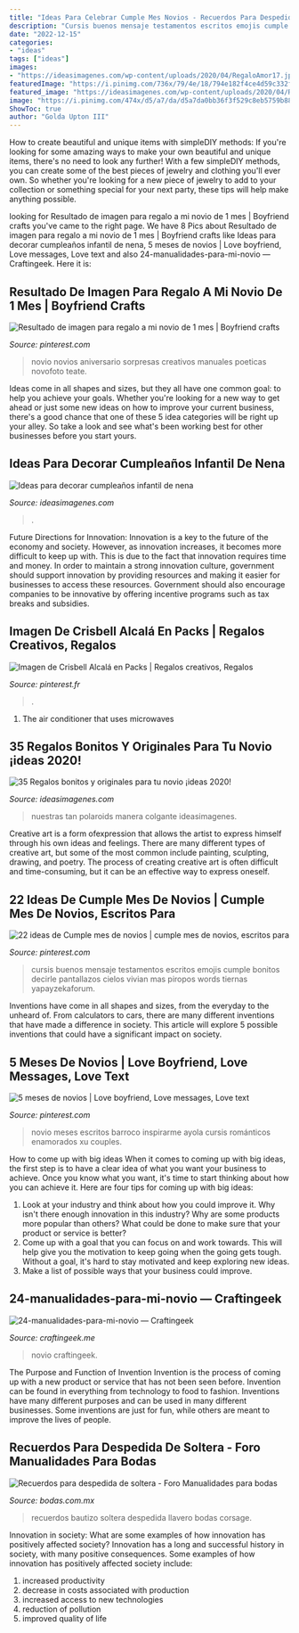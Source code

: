 ```yaml
---
title: "Ideas Para Celebrar Cumple Mes Novios - Recuerdos Para Despedida De Soltera"
description: "Cursis buenos mensaje testamentos escritos emojis cumple bonitos decirle pantallazos cielos vivian mas piropos words tiernas yapayzekaforum"
date: "2022-12-15"
categories:
- "ideas"
tags: ["ideas"]
images:
- "https://ideasimagenes.com/wp-content/uploads/2020/04/RegaloAmor17.jpg"
featuredImage: "https://i.pinimg.com/736x/79/4e/18/794e182f4ce4d59c332f15828142d2f2.jpg"
featured_image: "https://ideasimagenes.com/wp-content/uploads/2020/04/RegaloAmor17.jpg"
image: "https://i.pinimg.com/474x/d5/a7/da/d5a7da0bb36f3f529c8eb5759b88617d.jpg"
ShowToc: true
author: "Golda Upton III"
---
```



How to create beautiful and unique items with simpleDIY methods:
If you're looking for some amazing ways to make your own beautiful and unique items, there's no need to look any further! With a few simpleDIY methods, you can create some of the best pieces of jewelry and clothing you'll ever own. So whether you're looking for a new piece of jewelry to add to your collection or something special for your next party, these tips will help make anything possible.

	

		
looking for Resultado de imagen para regalo a mi novio de 1 mes | Boyfriend crafts you've came to the right page. We have 8 Pics about Resultado de imagen para regalo a mi novio de 1 mes | Boyfriend crafts like Ideas para decorar cumpleaños infantil de nena, 5 meses de novios | Love boyfriend, Love messages, Love text and also 24-manualidades-para-mi-novio — Craftingeek. Here it is:
		
    
## Resultado De Imagen Para Regalo A Mi Novio De 1 Mes | Boyfriend Crafts

<img loading=lazy src="https://i.pinimg.com/736x/79/4e/18/794e182f4ce4d59c332f15828142d2f2.jpg" onerror="this.onerror=null;this.src='https://tse1.mm.bing.net/th?id=OIP.BdOR3HQOGa2IDluY2-3n7QAAAA&amp;pid=15.1';" alt="Resultado de imagen para regalo a mi novio de 1 mes | Boyfriend crafts">

_Source: pinterest.com_

>novio novios aniversario sorpresas creativos manuales poeticas novofoto teate. 

	

Ideas come in all shapes and sizes, but they all have one common goal: to help you achieve your goals. Whether you're looking for a new way to get ahead or just some new ideas on how to improve your current business, there's a good chance that one of these 5 idea categories will be right up your alley. So take a look and see what's been working best for other businesses before you start yours.

    
## Ideas Para Decorar Cumpleaños Infantil De Nena

<img loading=lazy src="https://ideasimagenes.com/wp-content/uploads/2017/07/IdeasNena15-1.jpg" onerror="this.onerror=null;this.src='https://tse1.mm.bing.net/th?id=OIP.nLrAuDBh9ayX7sZZjwDJxwHaJ4&amp;pid=15.1';" alt="Ideas para decorar cumpleaños infantil de nena">

_Source: ideasimagenes.com_

>. 

	

Future Directions for Innovation:
Innovation is a key to the future of the economy and society. However, as innovation increases, it becomes more difficult to keep up with. This is due to the fact that innovation requires time and money. In order to maintain a strong innovation culture, government should support innovation by providing resources and making it easier for businesses to access these resources. Government should also encourage companies to be innovative by offering incentive programs such as tax breaks and subsidies.

    
## Imagen De Crisbell Alcalá En Packs | Regalos Creativos, Regalos

<img loading=lazy src="https://i.pinimg.com/originals/7f/d5/de/7fd5de82c5245ef648ce033b391e2755.jpg" onerror="this.onerror=null;this.src='https://tse1.mm.bing.net/th?id=OIP.D32NEPx4AubCNDZc2NkKrwHaJ4&amp;pid=15.1';" alt="Imagen de Crisbell Alcalá en Packs | Regalos creativos, Regalos">

_Source: pinterest.fr_

>. 

	

1. The air conditioner that uses microwaves

    
## 35 Regalos Bonitos Y Originales Para Tu Novio ¡ideas 2020!

<img loading=lazy src="https://ideasimagenes.com/wp-content/uploads/2020/04/RegaloAmor17.jpg" onerror="this.onerror=null;this.src='https://tse4.mm.bing.net/th?id=OIP.FumEyFM9JlKwGx2K2u3Y5wHaHa&amp;pid=15.1';" alt="35 Regalos bonitos y originales para tu novio ¡ideas 2020!">

_Source: ideasimagenes.com_

>nuestras tan polaroids manera colgante ideasimagenes. 

	

Creative art is a form ofexpression that allows the artist to express himself through his own ideas and feelings. There are many different types of creative art, but some of the most common include painting, sculpting, drawing, and poetry. The process of creating creative art is often difficult and time-consuming, but it can be an effective way to express oneself.

    
## 22 Ideas De Cumple Mes De Novios | Cumple Mes De Novios, Escritos Para

<img loading=lazy src="https://i.pinimg.com/474x/d5/a7/da/d5a7da0bb36f3f529c8eb5759b88617d.jpg" onerror="this.onerror=null;this.src='https://tse1.mm.bing.net/th?id=OIP.gUCLV-WQzB0MJ11Ecm4Z-QAAAA&amp;pid=15.1';" alt="22 ideas de Cumple mes de novios | cumple mes de novios, escritos para">

_Source: pinterest.com_

>cursis buenos mensaje testamentos escritos emojis cumple bonitos decirle pantallazos cielos vivian mas piropos words tiernas yapayzekaforum. 

	

Inventions have come in all shapes and sizes, from the everyday to the unheard of. From calculators to cars, there are many different inventions that have made a difference in society. This article will explore 5 possible inventions that could have a significant impact on society.

    
## 5 Meses De Novios | Love Boyfriend, Love Messages, Love Text

<img loading=lazy src="https://i.pinimg.com/originals/ff/89/21/ff8921aac94a0cc5baba3350bce0dfde.jpg" onerror="this.onerror=null;this.src='https://tse3.mm.bing.net/th?id=OIP.juQlkg2gF-Zvpa4MUKIq9wHaJ4&amp;pid=15.1';" alt="5 meses de novios | Love boyfriend, Love messages, Love text">

_Source: pinterest.com_

>novio meses escritos barroco inspirarme ayola cursis románticos enamorados xu couples. 

	

How to come up with big ideas
When it comes to coming up with big ideas, the first step is to have a clear idea of what you want your business to achieve. Once you know what you want, it's time to start thinking about how you can achieve it. Here are four tips for coming up with big ideas: 
1. Look at your industry and think about how you could improve it. Why isn't there enough innovation in this industry? Why are some products more popular than others? What could be done to make sure that your product or service is better?
2. Come up with a goal that you can focus on and work towards. This will help give you the motivation to keep going when the going gets tough. Without a goal, it's hard to stay motivated and keep exploring new ideas. 
3. Make a list of possible ways that your business could improve.

    
## 24-manualidades-para-mi-novio — Craftingeek

<img loading=lazy src="https://i1.wp.com/craftingeek.me/wp-content/uploads/2013/02/24-manualidades-para-mi-novio.jpg?ssl=1" onerror="this.onerror=null;this.src='https://tse3.mm.bing.net/th?id=OIP.mGCXtHWtZy2opD96Qvna2gHaP3&amp;pid=15.1';" alt="24-manualidades-para-mi-novio — Craftingeek">

_Source: craftingeek.me_

>novio craftingeek. 

	

The Purpose and Function of Invention
Invention is the process of coming up with a new product or service that has not been seen before. Invention can be found in everything from technology to food to fashion. Inventions have many different purposes and can be used in many different businesses. Some inventions are just for fun, while others are meant to improve the lives of people.

    
## Recuerdos Para Despedida De Soltera - Foro Manualidades Para Bodas

<img loading=lazy src="https://cdn0.bodas.com.mx/usr/0/0/7/0/cfb_1656115.jpg" onerror="this.onerror=null;this.src='https://tse2.mm.bing.net/th?id=OIP.5obE9rffZVg7829FQa_pvAHaHa&amp;pid=15.1';" alt="Recuerdos para despedida de soltera - Foro Manualidades para bodas">

_Source: bodas.com.mx_

>recuerdos bautizo soltera despedida llavero bodas corsage. 

	

Innovation in society: What are some examples of how innovation has positively affected society?
Innovation has a long and successful history in society, with many positive consequences. Some examples of how innovation has positively affected society include: 
1. increased productivity 
2. decrease in costs associated with production 
3. increased access to new technologies 
4. reduction of pollution 
5. improved quality of life 

